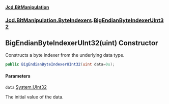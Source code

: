#### [Jcd.BitManipulation](index.md 'index')
### [Jcd.BitManipulation.ByteIndexers](Jcd.BitManipulation.ByteIndexers.md 'Jcd.BitManipulation.ByteIndexers').[BigEndianByteIndexerUInt32](Jcd.BitManipulation.ByteIndexers.BigEndianByteIndexerUInt32.md 'Jcd.BitManipulation.ByteIndexers.BigEndianByteIndexerUInt32')

## BigEndianByteIndexerUInt32(uint) Constructor

Constructs a byte indexer from the underlying data type.

```csharp
public BigEndianByteIndexerUInt32(uint data=0u);
```
#### Parameters

<a name='Jcd.BitManipulation.ByteIndexers.BigEndianByteIndexerUInt32.BigEndianByteIndexerUInt32(uint).data'></a>

`data` [System.UInt32](https://docs.microsoft.com/en-us/dotnet/api/System.UInt32 'System.UInt32')

The initial value of the data.